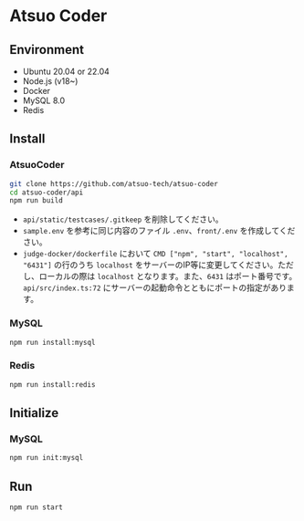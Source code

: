 # Atsuo Coder

## Environment

- Ubuntu 20.04 or 22.04
- Node.js (v18~)
- Docker
- MySQL 8.0
- Redis

## Install

### AtsuoCoder

```sh
git clone https://github.com/atsuo-tech/atsuo-coder
cd atsuo-coder/api
npm run build
```

- `api/static/testcases/.gitkeep` を削除してください。
-  `sample.env` を参考に同じ内容のファイル `.env`、`front/.env` を作成してください。
- `judge-docker/dockerfile` において `CMD ["npm", "start", "localhost", "6431"]` の行のうち `localhost` をサーバーのIP等に変更してください。ただし、ローカルの際は `localhost` となります。また、`6431` はポート番号です。`api/src/index.ts:72` にサーバーの起動命令とともにポートの指定があります。

### MySQL

```sh
npm run install:mysql
```

### Redis

```sh
npm run install:redis
```

## Initialize

### MySQL

```sh
npm run init:mysql
```

## Run

```sh
npm run start
```
